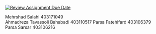 [![Review Assignment Due Date](https://classroom.github.com/assets/deadline-readme-button-22041afd0340ce965d47ae6ef1cefeee28c7c493a6346c4f15d667ab976d596c.svg)](https://classroom.github.com/a/iDQJgb-p)

Mehrshad Salahi 403171049 <br>
Ahmadreza Tavassoli Bahabadi 403110517
Parsa Fatehifard 403106379
Parsa Sarsar 403106216

